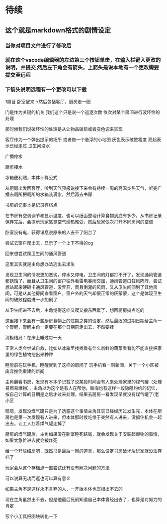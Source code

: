# 待续

## 这个就是markdown格式的剧情设定


### 当你对项目文件进行了修改后

### 就在这个vscode编辑器的左边第三个按钮单击，在输入栏键入更改的说明，并提交 然后左下角会有箭头，上箭头是说本地有一个更改需要提交至远程

### 下箭头说明远程有一个更改可以下载

1周目
卧室醒来->然后包括客厅，厨房走一圈


门是作为关键的机关
我们这个只是说一个巡逻次数
依次对某个房间进行波坏性的处理

那时候我们说破坏性的处理是从让物品破损或者变色调来实现

客厅作为一个弹出提示的场所
或者做一个悬浮的小地图
灰色表示破败程度
亮起表示已经走过
卫生间没水

广播停水

厨房接水

冰箱便利贴，本体计算公式

从厨房出发回客厅，听到天气预报说接下来会有持续一周的高温炎热天气，听完广播去厕所把厕所的水箱装满水，然后再去书房

书房的记事本是记录存档点


在书房有空调调节和显示温度，也可以纸面整理计算食物到底有多少，从书房记录保存完后，会提示玩家感觉空气燥热难受，然后玩家依次打开不同房间的空调

卧室没有电，获得讯息说原来的人去不了阳台了

尝试去窗户爬出去，显示了一个上下不得的cg

回来想尝试爬卫生间的通风管道

这里其实就是主角想办法逃出去求生

发现卫生间的情况更加恶劣，停水又停电，卫生间的灯都打不开了，发现通风管道都锈蚀了，而且从卫生间的窗户往外看雷电暴雨交加，通风管道口狂风阵阵，尝试想站起来硬砸卡通风管道，没弄开，而且倒灌的风雨，又从卫生间回到了其他房间，可是从其他房间查看窗户，窗户外的天气却很正常的灰蒙蒙，这个是体现卫生间的破败程度进一步加剧了

从卫生间进不去后，主角觉得这样又爬又搬东西累了，想回厨房搞点吃的

这里接下来会有一些厨房食物上的过期之类的设定，然后最迟的过期日期给主角一个警醒，警醒主角一定要在那个日期前走出去，不然要挂

消极结局：在床上睡过每一天

正常人类会尝试自救，比如从冰箱里找找看有什么新鲜的蔬菜看看能不能直接把家里的绿色植物挖出来种种

睡觉前在玩手机，睡醒就到了这样的房间了
玩手机看一则新闻，关于一个小区被废弃推倒重建的新闻

主角翻看书房，发现有本本子记载了说某段时间会有人来处理家里的煤气罐（处理易燃易爆物），主角以为这个是有人在帮他，脑海也有这样一段隐隐约约的记忆，按自己计算的日期是之后才过来处理，结果去厨房一看发现早就没有煤气罐了(老小区

嗯嗯，发现没煤气罐只是为了透露这个事情主角其实已经经历过发生完，本体在厨房也是第一次发现有人进来，但本体那时候吃惊于突然有人进来，没抓住机会一起出去，让工人扛着煤气罐走掉了

厨房的煤气罐后，主角如果没在卧室睡死结局，就会发现关于安装起爆物的事情，如果太急忙进去就会被炸死

给一个开放结局吧，既然书是最后一圈的道具，那么设定书房破坏后玩家就没法存档了

玩家会从这个存档点一直尝试还有没有解决问题的方法

可以说算无功而返也可以算有意义

如果主角不是这样永不言弃的人，一开始本体也压根出不去的

现在主角虽然出不去，但是他最后死前知道自己本体曾经出去了，也算是对努力的肯定


写个小工具把图块转化一下
